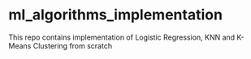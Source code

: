 # ml_algorithms_implementation
This repo contains implementation of Logistic Regression, KNN and K-Means Clustering from scratch

